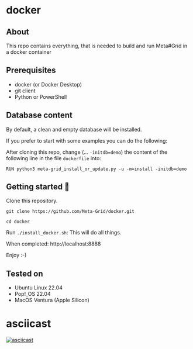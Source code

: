 # docker

## About
This repo contains everything, that is needed to build and run Meta#Grid in a docker container

## Prerequisites
- docker (or Docker Desktop)
- git client
- Python or PowerShell

## Database content
By default, a clean and empty database will be installed.

If you prefer to start with some examples you can do the following:

After cloning this repo, change (... `-initdb=demo`) the content of the following line in the file `dockerfile` into:

`RUN python3 meta-grid_install_or_update.py -u -m=install -initdb=demo`

## Getting started 🚀
Clone this repository.

`git clone https://github.com/Meta-Grid/docker.git`

`cd docker`

Run `./install_docker.sh`: This will do all things. 

When completed: http://localhost:8888

Enjoy :-)

## Tested on
- Ubuntu Linux 22.04
- Pop!_OS 22.04
- MacOS Ventura (Apple Silicon)

# asciicast

[![asciicast](https://asciinema.org/a/qc5eIS7yEiQEH3A6Jt71ABmVC.png?rows=20)](https://asciinema.org/a/qc5eIS7yEiQEH3A6Jt71ABmVC?rows=20)
